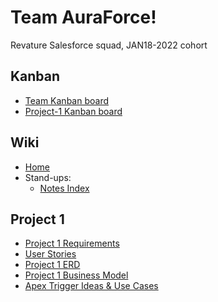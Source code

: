 # Team AuraForce!

Revature Salesforce squad, JAN18-2022 cohort

## Kanban

- [Team Kanban board](https://github.com/Revature-Salesforce-Training/Amplifire/projects/3)
- [Project-1 Kanban board](https://github.com/Revature-Salesforce-Training/Amplifire/projects/4)

## Wiki

- [Home](https://github.com/Revature-Salesforce-Training/Amplifire/wiki)
- Stand-ups:
  - [Notes Index](https://github.com/Revature-Salesforce-Training/Amplifire/wiki/Standup-Notes-Index)

## Project 1
- [Project 1 Requirements](https://github.com/Revature-Salesforce-Training/Amplifire/wiki/Project-1-Requirements)
- [User Stories](https://github.com/Revature-Salesforce-Training/Amplifire/wiki/Project-1-User-Stories)
- [Project 1 ERD](https://github.com/Revature-Salesforce-Training/Amplifire/wiki/Project-1-ERD)
- [Project 1 Business Model](https://github.com/Revature-Salesforce-Training/Amplifire/wiki/Project-1-Business-Model)
- [Apex Trigger Ideas & Use Cases](https://github.com/Revature-Salesforce-Training/Amplifire/wiki/Trigger-Use-Cases)
